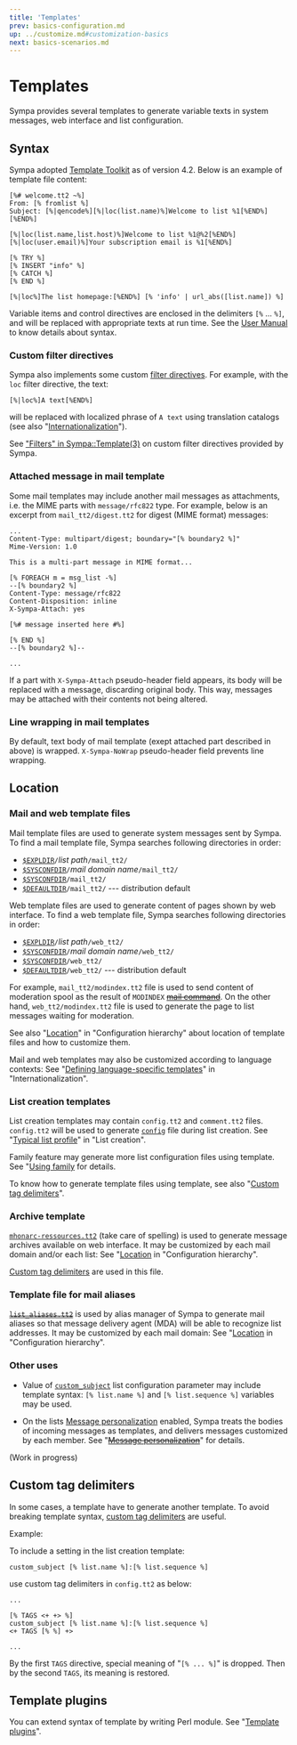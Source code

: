 ```yaml
---
title: 'Templates'
prev: basics-configuration.md
up: ../customize.md#customization-basics
next: basics-scenarios.md
---
```


Templates
=========

Sympa provides several templates to generate variable texts in system
messages, web interface and list configuration.

Syntax
------

Sympa adopted [Template Toolkit](http://www.template-toolkit.org/) as of
version 4.2.  Below is an example of template file content:
``` code
[%# welcome.tt2 ~%]
From: [% fromlist %]
Subject: [%|qencode%][%|loc(list.name)%]Welcome to list %1[%END%][%END%]

[%|loc(list.name,list.host)%]Welcome to list %1@%2[%END%]
[%|loc(user.email)%]Your subscription email is %1[%END%]

[% TRY %]
[% INSERT "info" %]
[% CATCH %]
[% END %]

[%|loc%]The list homepage:[%END%] [% 'info' | url_abs([list.name]) %]
```

Variable items and control directives are enclosed in the delimiters
`[%` ... `%]`, and will be replaced with appropriate texts at run time.  See
the [User Manual](http://www.template-toolkit.org/docs/manual/) to know
details about syntax.

### Custom filter directives

Sympa also implements some custom
[filter directives](http://www.template-toolkit.org/docs/manual/Filters.html).  For
example, with the `loc` filter directive, the text:
``` code
[%|loc%]A text[%END%]
```
will be replaced with localized phrase of `A text` using translation catalogs
(see also "[Internationalization](basics-i18n.md)").

See ["Filters" in Sympa::Template(3)](/gpldoc/man/Sympa-Template.3.html#filters)
on custom filter directives provided by Sympa.

### Attached message in mail template

Some mail templates may include another mail messages as attachments, i.e.
the MIME parts with `message/rfc822` type.  For example, below is an excerpt
from `mail_tt2/digest.tt2` for digest (MIME format) messages:
``` code
...
Content-Type: multipart/digest; boundary="[% boundary2 %]"
Mime-Version: 1.0

This is a multi-part message in MIME format...

[% FOREACH m = msg_list -%]
--[% boundary2 %]
Content-Type: message/rfc822
Content-Disposition: inline
X-Sympa-Attach: yes

[%# message inserted here #%]

[% END %]
--[% boundary2 %]--

...
```
If a part with `X-Sympa-Attach` pseudo-header field appears, its body will
be replaced with a message, discarding original body.  This way, messages may
be attached with their contents not being altered.

### Line wrapping in mail templates

By default, text body of mail template (exept attached part described in above)
is wrapped.  `X-Sympa-NoWrap` pseudo-header field prevents line wrapping.

Location
--------

### Mail and web template files

Mail template files are used to generate system messages sent by Sympa.
To find a mail template file, Sympa searches following directories in order:
  - [``$EXPLDIR``](../layout.md#expldir)`/`*list path*`/mail_tt2/`
  - [``$SYSCONFDIR``](../layout.md#sysconfdir)`/`*mail domain name*`/mail_tt2/`
  - [``$SYSCONFDIR``](../layout.md#sysconfdir)`/mail_tt2/`
  - [``$DEFAULTDIR``](../layout.md#defaultdir)`/mail_tt2/`
    --- distribution default

Web template files are used to generate content of pages shown by web
interface.  To find a web template file, Sympa searches following directories
in order:
  - [``$EXPLDIR``](../layout.md#expldir)`/`*list path*`/web_tt2/`
  - [``$SYSCONFDIR``](../layout.md#sysconfdir)`/`*mail domain name*`/web_tt2/`
  - [``$SYSCONFDIR``](../layout.md#sysconfdir)`/web_tt2/`
  - [``$DEFAULTDIR``](../layout.md#defaultdir)`/web_tt2/`
    --- distribution default

For example, `mail_tt2/modindex.tt2` file is used to send content of
moderation spool as the result of `MODINDEX`
~~[mail command](../mail-commands.md)~~.
On the other hand, `web_tt2/modindex.tt2` file is used to generate the page
to list messages waiting for moderation.

See also
"[Location](basics-configuration.md#location)" in "Configuration hierarchy"
about location of template files and how to customize them.

Mail and web templates may also be customized according to language contexts:
See
"[Defining language-specific templates](basics-i18n.md#defining-language-specific-templates)"
in "Internationalization".

### List creation templates

List creation templates may contain `config.tt2` and `comment.tt2` files.
`config.tt2` will be used to generate [`config`](../man/list_config.tt2)
file during list creation.  See
"[Typical list profile](../admin/list-creation.md#typical-list-profile)" in
"List creation".

Family feature may generate more list configuration files using template.
See "[Using family](basics-families.md#using-family) for details.

To know how to generate template files using template, see also "[Custom tag delimiters](#custom-tag-delimiters)".

### Archive template

[`mhonarc-ressources.tt2`](/gpldoc/man/mhonarc-ressources.tt2.5.html) (take care of
spelling) is used to generate message archives available on web interface.
It may be customized by each mail domain and/or each list: See
"[Location](basics-configuration.md#location) in "Configuration hierarchy".

[Custom tag delimiters](#custom-tag-delimiters) are used in this file.

### Template file for mail aliases

~~[`list_aliases.tt2`](../man/list_aliases.tt2)~~ is used by alias manager of
Sympa to generate mail aliases so that message delivery agent (MDA) will
be able to recognize list addresses.  It may be customized by each mail
domain: See
"[Location](basics-configuration.md#location) in "Configuration hierarchy".

### Other uses

  - Value of [`custom_subject`](/gpldoc/man/list_config.5.html#custom_subject)
    list configuration parameter may include template syntax:
    `[% list.name %]` and `[% list.sequence %]` variables may be used.

  - On the lists
    [Message personalization](/gpldoc/man/list_config.5.html#merge_feature) enabled,
    Sympa treats the bodies of incoming messages as templates, and delivers
    messages customized by each member.  See
    "~~[Message personalization](../customize/web-mailer.md#message-personalization)~~"
    for details.

(Work in progress)

Custom tag delimiters
---------------------

In some cases, a template have to generate another template.  To avoid
breaking template syntax,
[custom tag delimiters](http://www.template-toolkit.org/docs/manual/Directives.html#section_TAGS) are useful.

Example:

To include a setting in the list creation template:
```
custom_subject [% list.name %]:[% list.sequence %]
```
use custom tag delimiters in `config.tt2` as below:
```
...

[% TAGS <+ +> %]
custom_subject [% list.name %]:[% list.sequence %]
<+ TAGS [% %] +>

...
```
By the first `TAGS` directive, special meaning of "`[% ... %]`" is dropped.
Then by the second `TAGS`, its meaning is restored.

Template plugins
----------------

You can extend syntax of template by writing Perl module.  See
"[Template plugins](../customize/template-plugins.md)".

